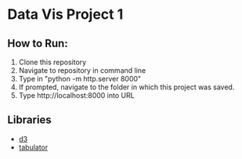 # Data Vis Project 1

## How to Run:

1. Clone this repository
2. Navigate to repository in command line
3. Type in "python -m http.server 8000"
4. If prompted, navigate to the folder in which this project was saved.
5. Type http://localhost:8000 into URL


## Libraries
- [d3](https://d3js.org)
- [tabulator](https://tabulator.info) 

